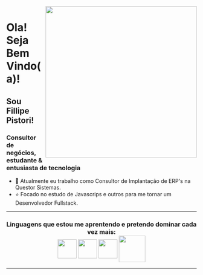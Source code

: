 <img align="right" width="400px" src="https://github.com/FillipePistori/FillipePistori/assets/158501870/3bf98d9b-4622-4efb-adf3-b032c46efca8">

# Ola! Seja Bem Vindo(a)!
## Sou Fillipe Pistori!

### Consultor de negócios, estudante & entusiasta de tecnologia

- 💼 Atualmente eu trabalho como Consultor de Implantação de ERP's na Questor Sistemas.
- ⭐ Focado no estudo de Javascrips e outros para me tornar um Desenvolvedor Fullstack.

<hr>
<h3 align="center" border="5px">Linguagens que estou me aprentendo e pretendo dominar cada vez mais:<br>

<img align="middle" width="50px" src="https://github.com/FillipePistori/FillipePistori/assets/158501870/4b6516c0-9ae9-4645-bc56-1fa016e031c8">
<img align="middle" width="50" src="https://github.com/FillipePistori/FillipePistori/assets/158501870/dc26d530-2e24-4093-8b74-2f2187d99f2e">
<img align="middle" width="50px" src="https://github.com/FillipePistori/FillipePistori/assets/158501870/efaf0eb8-a501-4e6c-95fe-cf867b6489d3">
<img align="middle" width="70px" src="https://github.com/FillipePistori/FillipePistori/assets/158501870/b16902fb-376e-477f-9252-b0a0c6f5da53">
</h3>




<p/>
<hr>